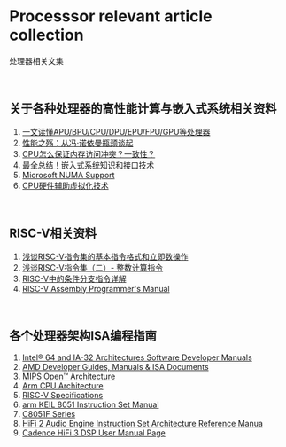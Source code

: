 # Processsor relevant article collection
处理器相关文集

<br />

## 关于各种处理器的高性能计算与嵌入式系统相关资料

1. [一文读懂APU/BPU/CPU/DPU/EPU/FPU/GPU等处理器](http://www.eefocus.com/mcu-dsp/391017)
1. [性能之殇：从冯·诺依曼瓶颈谈起](https://zhuanlan.zhihu.com/p/52721155)
1. [CPU怎么保证内存访问冲突？一致性？](https://www.toutiao.com/a6748042646326870541/)
1. [最全总结！嵌入式系统知识和接口技术](https://www.toutiao.com/i6751313894649643533/)
1. [Microsoft NUMA Support](https://docs.microsoft.com/en-us/windows/win32/procthread/numa-support)
1. [CPU硬件辅助虚拟化技术](https://www.toutiao.com/i6768263764224508428/)

<br />

## RISC-V相关资料

1. [浅谈RISC-V指令集的基本指令格式和立即数操作](https://www.toutiao.com/i6731643373674824204/?group_id=6731643373674824204)
1. [浅谈RISC-V指令集（二）- 整数计算指令](https://www.toutiao.com/i6734682667268178435/)
1. [RISC-V中的条件分支指令详解](https://www.toutiao.com/a6736736394133111304/)
1. [RISC-V Assembly Programmer's Manual](https://github.com/riscv/riscv-asm-manual/blob/master/riscv-asm.md)

<br />

## 各个处理器架构ISA编程指南

1. [Intel® 64 and IA-32 Architectures Software Developer Manuals](https://software.intel.com/en-us/articles/intel-sdm)
1. [AMD Developer Guides, Manuals & ISA Documents](https://developer.amd.com/resources/developer-guides-manuals/)
1. [MIPS Open™ Architecture](https://www.mipsopen.com/components-category/mips-open-architecture/)
1. [Arm CPU Architecture](https://developer.arm.com/architectures/cpu-architecture)
1. [RISC-V Specifications](https://riscv.org/specifications/)
1. [arm KEIL 8051 Instruction Set Manual](http://www.keil.com/support/man/docs/is51/)
1. [C8051F Series](https://www.silabs.com/support/resources.ct-data-sheets.ct-manuals.page=3)
1. [HiFi 2 Audio Engine Instruction Set Architecture Reference Manua](https://wenku.baidu.com/view/3a9e44c3d5bbfd0a7956735c.html)
1. [Cadence HiFi 3 DSP User Manual Page](https://www.manualslib.com/manual/1484529/Cadence-Hifi-3-Dsp.html)


